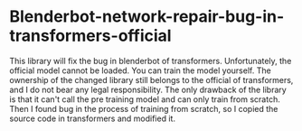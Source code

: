 # Blenderbot-network-repair-bug-in-transformers-official
This library will fix the bug in blenderbot of transformers. Unfortunately, the official model cannot be loaded. You can train the model yourself.
The ownership of the changed library still belongs to the official of transformers, and I do not bear any legal responsibility.
The only drawback of the library is that it can't call the pre training model and can only train from scratch. Then I found bug in the process of training from scratch, so I copied the source code in transformers and modified it.
